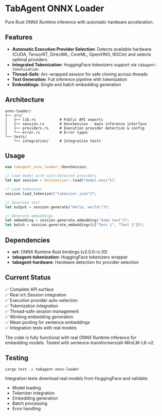 # TabAgent ONNX Loader

Pure Rust ONNX Runtime inference with automatic hardware acceleration.

## Features

- **Automatic Execution Provider Selection**: Detects available hardware (CUDA, TensorRT, DirectML, CoreML, OpenVINO, ROCm) and selects optimal providers
- **Integrated Tokenization**: HuggingFace tokenizers support via `tabagent-tokenization`
- **Thread-Safe**: Arc-wrapped session for safe cloning across threads
- **Text Generation**: Full inference pipeline with tokenization
- **Embeddings**: Single and batch embedding generation

## Architecture

```
onnx-loader/
├── src/
│   ├── lib.rs           # Public API exports
│   ├── session.rs       # OnnxSession - main inference interface
│   ├── providers.rs     # Execution provider detection & config
│   └── error.rs         # Error types
└── tests/
    └── integration/     # Integration tests
```

## Usage

```rust
use tabagent_onnx_loader::OnnxSession;

// Load model with auto-detected providers
let mut session = OnnxSession::load("model.onnx")?;

// Load tokenizer
session.load_tokenizer("tokenizer.json")?;

// Generate text
let output = session.generate("Hello, world!")?;

// Generate embeddings
let embedding = session.generate_embedding("Some text")?;
let batch = session.generate_embeddings(&["Text 1", "Text 2"])?;
```

## Dependencies

- **ort**: ONNX Runtime Rust bindings (v2.0.0-rc.10)
- **tabagent-tokenization**: HuggingFace tokenizers wrapper
- **tabagent-hardware**: Hardware detection for provider selection

## Current Status

✅ Complete API surface  
✅ Real ort::Session integration  
✅ Execution provider auto-selection  
✅ Tokenization integration  
✅ Thread-safe session management  
✅ Working embedding generation  
✅ Mean pooling for sentence embeddings  
✅ Integration tests with real models  

The crate is fully functional with real ONNX Runtime inference for embedding models. Tested with sentence-transformers/all-MiniLM-L6-v2.

## Testing

```bash
cargo test -p tabagent-onnx-loader
```

Integration tests download real models from HuggingFace and validate:
- Model loading
- Tokenizer integration
- Embedding generation
- Batch processing
- Error handling


